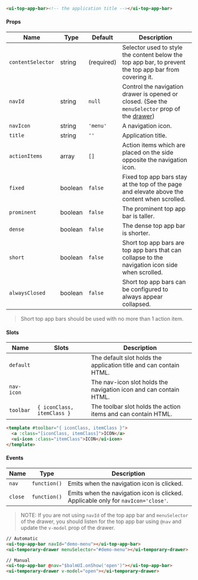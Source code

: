 ```html
<ui-top-app-bar><!-- the application title --></ui-top-app-bar>
```

#### Props

| Name              | Type    | Default    | Description                                                                                                 |
| ----------------- | ------- | ---------- | ----------------------------------------------------------------------------------------------------------- |
| `contentSelector` | string  | (required) | Selector used to style the content below the top app bar, to prevent the top app bar from covering it.      |
| `navId`           | string  | `null`     | Control the navigation drawer is opened or closed. (See the `menuSelector` prop of the [drawer](/#/drawer)) |
| `navIcon`         | string  | `'menu'`   | A navigation icon.                                                                                          |
| `title`           | string  | `''`       | Application title.                                                                                          |
| `actionItems`     | array   | `[]`       | Action items which are placed on the side opposite the navigation icon.                                     |
| `fixed`           | boolean | `false`    | Fixed top app bars stay at the top of the page and elevate above the content when scrolled.                 |
| `prominent`       | boolean | `false`    | The prominent top app bar is taller.                                                                        |
| `dense`           | boolean | `false`    | The dense top app bar is shorter.                                                                           |
| `short`           | boolean | `false`    | Short top app bars are top app bars that can collapse to the navigation icon side when scrolled.            |
| `alwaysClosed`    | boolean | `false`    | Short top app bars can be configured to always appear collapsed.                                            |

> Short top app bars should be used with no more than 1 action item.

#### Slots

| Name       | Slots                      | Description                                                        |
| ---------- | -------------------------- | ------------------------------------------------------------------ |
| `default`  |                            | The default slot holds the application title and can contain HTML. |
| `nav-icon` |                            | The nav-icon slot holds the navigation icon and can contain HTML.  |
| `toolbar`  | `{ iconClass, itemClass }` | The toolbar slot holds the action items and can contain HTML.      |

```html
<template #toolbar="{ iconClass, itemClass }">
  <a :class="[iconClass, itemClass]">ICON</a>
  <ui-icon :class="itemClass">ICON</ui-icon>
</template>
```

#### Events

| Name    | Type         | Description                                                                       |
| ------- | ------------ | --------------------------------------------------------------------------------- |
| `nav`   | `function()` | Emits when the navigation icon is clicked.                                        |
| `close` | `function()` | Emits when the navigation icon is clicked. Applicable only for `navIcon='close'`. |

> NOTE: If you are not using `navId` of the top app bar and `menuSelector` of the drawer, you should listen for the top app bar using `@nav` and update the `v-model` prop of the drawer.

```html
// Automatic
<ui-top-app-bar navId="demo-menu"></ui-top-app-bar>
<ui-temporary-drawer menuSelector="#demo-menu"></ui-temporary-drawer>

// Manual
<ui-top-app-bar @nav="$balmUI.onShow('open')"></ui-top-app-bar>
<ui-temporary-drawer v-model="open"></ui-temporary-drawer>
```
